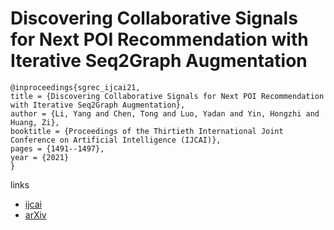 # Discovering Collaborative Signals for Next POI Recommendation with Iterative Seq2Graph Augmentation

```
@inproceedings{sgrec_ijcai21,
title = {Discovering Collaborative Signals for Next POI Recommendation with Iterative Seq2Graph Augmentation},
author = {Li, Yang and Chen, Tong and Luo, Yadan and Yin, Hongzhi and Huang, Zi},
booktitle = {Proceedings of the Thirtieth International Joint Conference on Artificial Intelligence (IJCAI)},
pages = {1491--1497},
year = {2021}
}
```

links
- [ijcai](https://www.ijcai.org/Proceedings/2021/206)
- [arXiv](https://arxiv.org/abs/2106.15814)
